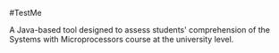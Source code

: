 #TestMe

A Java-based tool designed to assess students' comprehension of the Systems with Microprocessors course at the university level.
